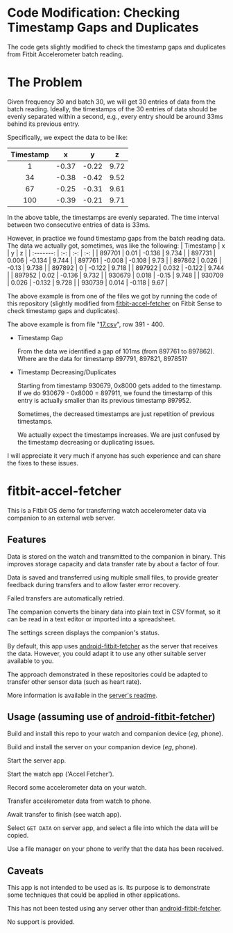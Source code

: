 # Code Modification: Checking Timestamp Gaps and Duplicates
The code gets slightly modified to check the timestamp gaps and duplicates from Fitbit Accelerometer batch reading.

# The Problem
Given frequency 30 and batch 30, we will get 30 entries of data from the batch reading. Ideally, the timestamps of
the 30 entries of data should be evenly separated within a second, e.g., every entry should be around 33ms behind
its previous entry. 

Specifically, we expect the data to be like:

| Timestamp | x | y | z |
| :-------: | :-: | :-: | :-: |
| 1 | -0.37 | -0.22 | 9.72 |
| 34 | -0.38 | -0.42 | 9.52 |
| 67 | -0.25 | -0.31 | 9.61 |
| 100 | -0.39 | -0.21 | 9.71 |

In the above table, the timestamps are evenly separated. The time interval between two consecutive entries of data is 33ms.

However, in practice we found timestamp gaps from the batch reading data. The data we actually got, sometimes, was like the following:
| Timestamp | x | y | z |
| :-------: | :-: | :-: | :-: |
| 897701 | 0.01 | -0.136 | 9.734 |
| 897731 | 0.006 | -0.134 | 9.744 |
| 897761 | -0.008 | -0.108 | 9.73 |
| 897862 | 0.026 | -0.13 | 9.738 |
| 897892 | 0 | -0.122 | 9.718 |
| 897922 | 0.032 | -0.122 | 9.744 |
| 897952 | 0.02 | -0.136 | 9.732 |
| 930679 | 0.018 | -0.15 | 9.748 |
| 930709 | 0.026 | -0.132 | 9.728 |
| 930739 | 0.014 | -0.118 | 9.67 |

The above example is from one of the files we got by running the code of this repository (slightly modified from [fitbit-accel-fetcher](https://github.com/gondwanasoft/fitbit-accel-fetcher) on Fitbit Sense to check timestamp gaps and duplicates). 

The above example is from file "[17.csv](/17.csv)", row 391 - 400. 

- Timestamp Gap
  
   From the data we identified a gap of 101ms (from 897761 to 897862). Where are the data for timestamp 897791, 897821, 897851?

- Timestamp Decreasing/Duplicates 

  Starting from timestamp 930679, 0x8000 gets added to the timestamp. If we do 930679 - 0x8000 = 897911, we found the timestamp of this entry is actually smaller than its previous timestamp 897952. 

  Sometimes, the decreased timestamps are just repetition of previous timestamps.

  We actually expect the timestamps increases. We are just confused by the timestamp decreasing or duplicating issues.

I will appreciate it very much if anyone has such experience and can share the fixes to these issues.

# fitbit-accel-fetcher
This is a Fitbit OS demo for transferring watch accelerometer data via companion to an external web server.

Features
-
Data is stored on the watch and transmitted to the companion in binary. This improves storage capacity and data transfer rate by about a factor of four.

Data is saved and transferred using multiple small files, to provide greater feedback during transfers and to allow faster error recovery.

Failed transfers are automatically retried.

The companion converts the binary data into plain text in CSV format, so it can be read in a text editor or imported into a spreadsheet.

The settings screen displays the companion's status.

By default, this app uses [android-fitbit-fetcher](https://github.com/gondwanasoft/android-fitbit-fetcher) as the server that receives the data. However, you could adapt it to use any other suitable server available to you.

The approach demonstrated in these repositories could be adapted to transfer other sensor data (such as heart rate).

More information is available in the [server's readme](https://github.com/gondwanasoft/android-fitbit-fetcher/blob/master/README.md).

Usage (assuming use of [android-fitbit-fetcher](https://github.com/gondwanasoft/android-fitbit-fetcher))
-
Build and install this repo to your watch and companion device (*eg*, phone).

Build and install the server on your companion device (*eg*, phone).

Start the server app.

Start the watch app ('Accel Fetcher').

Record some accelerometer data on your watch.

Transfer accelerometer data from watch to phone.

Await transfer to finish (see watch app).

Select `GET DATA` on server app, and select a file into which the data will be copied.

Use a file manager on your phone to verify that the data has been received.

Caveats
-

This app is not intended to be used as is. Its purpose is to demonstrate some techniques that could be applied in other applications.

This has not been tested using any server other than [android-fitbit-fetcher](https://github.com/gondwanasoft/android-fitbit-fetcher).

No support is provided.
